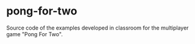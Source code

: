 # pong-for-two
Source code of the examples developed in classroom for the multiplayer game "Pong For Two".
